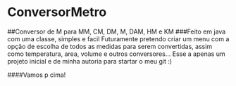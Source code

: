 # ConversorMetro
##Conversor de M para MM, CM, DM, M, DAM, HM e KM 
###Feito em java com uma classe, simples e facil
Futuramente pretendo criar um menu com a opção de escolha de todos as medidas para serem convertidas, assim como temperatura, area, volume e outros conversores... Esse a apenas um projeto inicial e de minha autoria para startar o meu git :) 

####Vamos p cima!
